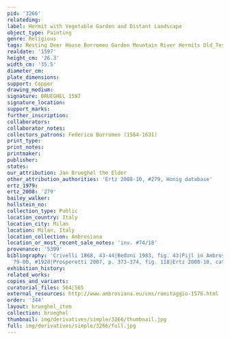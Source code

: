 ```yaml
---
pid: '3266'
relatedimg: 
label: Hermit with Vegetable Garden and Distant Landscape
object_type: Painting
genre: Religious
tags: Resting Deer House Borromeo Garden Mountain River Hermits Old_Testament Vegetables
realdate: '1597'
height_cm: '26.3'
width_cm: '35.5'
diameter_cm: 
plate_dimensions: 
support: Copper
drawing_medium: 
signature: BRUEGHEL 1597
signature_location: 
support_marks: 
further_inscription: 
collaborators: 
collaborator_notes: 
collectors_patrons: Federico Borromeo (1564-1631)
print_type: 
print_notes: 
printmaker: 
publisher: 
states: 
our_attribution: Jan Brueghel the Elder
other_attribution_authorities: 'Ertz 2008-10, #279, Honig database'
ertz_1979: 
ertz_2008: '279'
bailey_walker: 
hollstein_no: 
collection_type: Public
location_country: Italy
location_city: Milan
location: Milan, Italy
location_collection: Ambrosiana
location_or_most_recent_sale_notes: 'inv. #74/18'
provenance: '5399'
bibliography: 'Crivelli 1868, 43-44|Bedoni 1983, fig. 43|Pijl in Ambrosiana 2006,
  79-80, #192d|Prosperetti 2007, p. 373-374, fig. 118|Ertz 2008-10, cat. #279'
exhibition_history: 
related_works: 
copies_and_variants: 
curatorial_files: 564|565
external_resources: http://www.ambrosiana.eu/cms/romitaggio-1576.html
order: '344'
layout: brueghel_item
collection: brueghel
thumbnail: img/derivatives/simple/3266/thumbnail.jpg
full: img/derivatives/simple/3266/full.jpg
---
```

